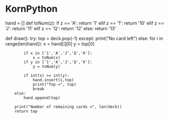 # KornPython


hand = []
def toNum(z):
    if z == 'A':
        return '1'
    elif z == '1':
        return '10'
    elif z == 'J':
        return '11'
    elif z == 'Q':
        return '12'
    else:
        return '13'

def draw():
    try:
        top = deck.pop(-1)
    except: 
        print("No card left")
    else:
        for i in range(len(hand)):
            x = hand[i][0]
            y = top[0]

            if x in ['1','A','J','Q','K']:
                x = toNum(x)
            if y in ['1','A','J','Q','K']:
                y = toNum(y)
            
            if int(x) >= int(y):
                hand.insert(i,top)
                print("Top =", top)
                break
        else:
            hand.append(top)

        print("Number of remaining cards =", len(deck))
        return top
